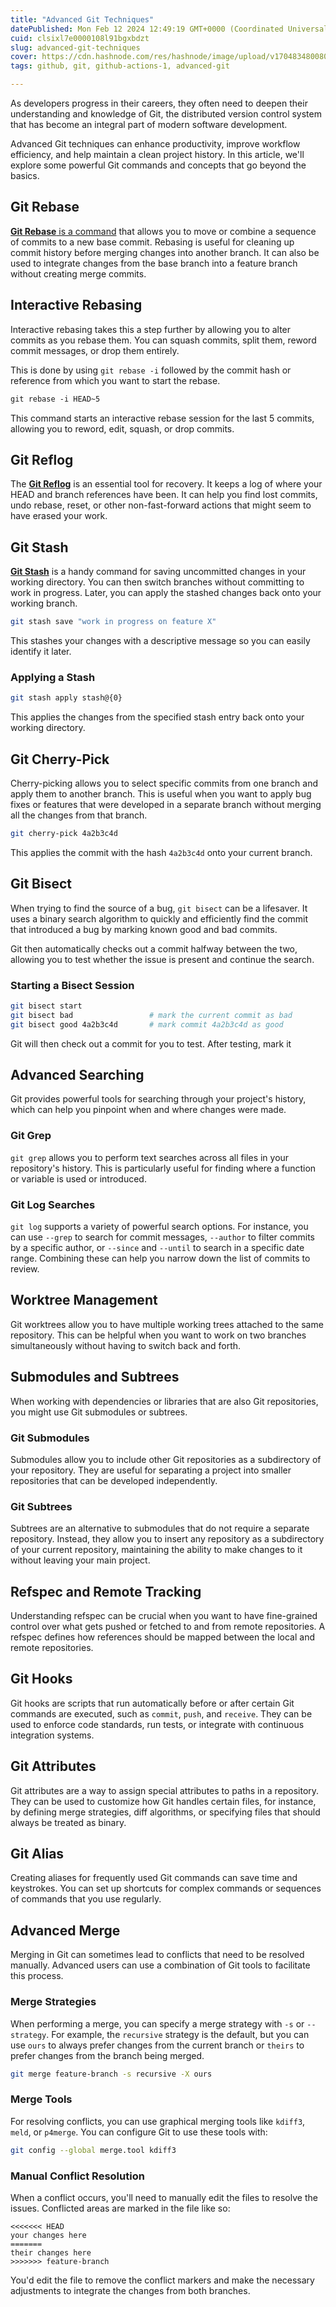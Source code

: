 ```yaml
---
title: "Advanced Git Techniques"
datePublished: Mon Feb 12 2024 12:49:19 GMT+0000 (Coordinated Universal Time)
cuid: clsixl7e0000108l91bgxbdzt
slug: advanced-git-techniques
cover: https://cdn.hashnode.com/res/hashnode/image/upload/v1704834800804/d16519f3-c8f3-40ec-a3df-179348c3b765.png
tags: github, git, github-actions-1, advanced-git

---
```


As developers progress in their careers, they often need to deepen their understanding and knowledge of Git, the distributed version control system that has become an integral part of modern software development.

Advanced Git techniques can enhance productivity, improve workflow efficiency, and help maintain a clean project history. In this article, we'll explore some powerful Git commands and concepts that go beyond the basics.

## **Git Rebase**

[**Git Rebase** is a command](https://www.atlassian.com/git/tutorials/advanced-overview) that allows you to move or combine a sequence of commits to a new base commit. Rebasing is useful for cleaning up commit history before merging changes into another branch. It can also be used to integrate changes from the base branch into a feature branch without creating merge commits.

## **Interactive Rebasing**

Interactive rebasing takes this a step further by allowing you to alter commits as you rebase them. You can squash commits, split them, reword commit messages, or drop them entirely.

This is done by using `git rebase -i` followed by the commit hash or reference from which you want to start the rebase.

```markdown
git rebase -i HEAD~5
```

This command starts an interactive rebase session for the last 5 commits, allowing you to reword, edit, squash, or drop commits.

## **Git Reflog**

The [**Git Reflog**](https://earthly.dev/blog/advanced-git-commands/) is an essential tool for recovery. It keeps a log of where your HEAD and branch references have been. It can help you find lost commits, undo rebase, reset, or other non-fast-forward actions that might seem to have erased your work.

## **Git Stash**

[**Git Stash**](https://www.toptal.com/git/the-advanced-git-guide) is a handy command for saving uncommitted changes in your working directory. You can then switch branches without committing to work in progress. Later, you can apply the stashed changes back onto your working branch.

```bash
git stash save "work in progress on feature X"
```

This stashes your changes with a descriptive message so you can easily identify it later.

### **Applying a Stash**

```bash
git stash apply stash@{0}
```

This applies the changes from the specified stash entry back onto your working directory.

## **Git Cherry-Pick**

Cherry-picking allows you to select specific commits from one branch and apply them to another branch. This is useful when you want to apply bug fixes or features that were developed in a separate branch without merging all the changes from that branch.

```bash
git cherry-pick 4a2b3c4d
```

This applies the commit with the hash `4a2b3c4d` onto your current branch.

## **Git Bisect**

When trying to find the source of a bug, `git bisect` can be a lifesaver. It uses a binary search algorithm to quickly and efficiently find the commit that introduced a bug by marking known good and bad commits.

Git then automatically checks out a commit halfway between the two, allowing you to test whether the issue is present and continue the search.

### **Starting a Bisect Session**

```bash
git bisect start
git bisect bad                 # mark the current commit as bad
git bisect good 4a2b3c4d       # mark commit 4a2b3c4d as good
```

Git will then check out a commit for you to test. After testing, mark it

## **Advanced Searching**

Git provides powerful tools for searching through your project's history, which can help you pinpoint when and where changes were made.

### **Git Grep**

`git grep` allows you to perform text searches across all files in your repository's history. This is particularly useful for finding where a function or variable is used or introduced.

### **Git Log Searches**

`git log` supports a variety of powerful search options. For instance, you can use `--grep` to search for commit messages, `--author` to filter commits by a specific author, or `--since` and `--until` to search in a specific date range. Combining these can help you narrow down the list of commits to review.

## **Worktree Management**

Git worktrees allow you to have multiple working trees attached to the same repository. This can be helpful when you want to work on two branches simultaneously without having to switch back and forth.

## **Submodules and Subtrees**

When working with dependencies or libraries that are also Git repositories, you might use Git submodules or subtrees.

### **Git Submodules**

Submodules allow you to include other Git repositories as a subdirectory of your repository. They are useful for separating a project into smaller repositories that can be developed independently.

### **Git Subtrees**

Subtrees are an alternative to submodules that do not require a separate repository. Instead, they allow you to insert any repository as a subdirectory of your current repository, maintaining the ability to make changes to it without leaving your main project.

## **Refspec and Remote Tracking**

Understanding refspec can be crucial when you want to have fine-grained control over what gets pushed or fetched to and from remote repositories. A refspec defines how references should be mapped between the local and remote repositories.

## **Git Hooks**

Git hooks are scripts that run automatically before or after certain Git commands are executed, such as `commit`, `push`, and `receive`. They can be used to enforce code standards, run tests, or integrate with continuous integration systems.

## **Git Attributes**

Git attributes are a way to assign special attributes to paths in a repository. They can be used to customize how Git handles certain files, for instance, by defining merge strategies, diff algorithms, or specifying files that should always be treated as binary.

## **Git Alias**

Creating aliases for frequently used Git commands can save time and keystrokes. You can set up shortcuts for complex commands or sequences of commands that you use regularly.

## **Advanced Merge**

Merging in Git can sometimes lead to conflicts that need to be resolved manually. Advanced users can use a combination of Git tools to facilitate this process.

### **Merge Strategies**

When performing a merge, you can specify a merge strategy with `-s` or `--strategy`. For example, the `recursive` strategy is the default, but you can use `ours` to always prefer changes from the current branch or `theirs` to prefer changes from the branch being merged.

```bash
git merge feature-branch -s recursive -X ours
```

### **Merge Tools**

For resolving conflicts, you can use graphical merging tools like `kdiff3`, `meld`, or `p4merge`. You can configure Git to use these tools with:

```bash
git config --global merge.tool kdiff3
```

### **Manual Conflict Resolution**

When a conflict occurs, you'll need to manually edit the files to resolve the issues. Conflicted areas are marked in the file like so:

```plaintext
<<<<<<< HEAD
your changes here
=======
their changes here
>>>>>>> feature-branch
```

You'd edit the file to remove the conflict markers and make the necessary adjustments to integrate the changes from both branches.